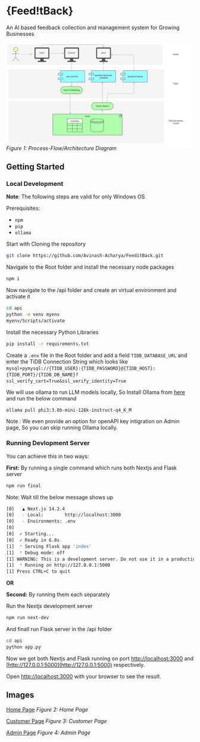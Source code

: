 # {Feed!tBack}

An AI based feedback collection and management system for Growing Businesses

![Process-Flow/Architecture Diagram](TiDB_FeedItBack.jpg)
_Figure 1: Process-Flow/Architecture Diagram_

## Getting Started

### Local Development

**Note**: The following steps are valid for only Windows OS

Prerequisites:

- `npm`
- `pip`
- `ollama`

Start with Cloning the repository

```bash
git clone https://github.com/Avinash-Acharya/FeeditBack.git
```

Navigate to the Root folder and install the necessary node packages

```bash
npm i
```

Now navigate to the /api folder and create an virtual environment and activate it

```bash
cd api
python -m venv myenv
myenv/Scripts/activate
```

Install the necessary Python Libraries

```bash
pip install -r requirements.txt
```

Create a `.env` file in the Root folder and add a field `TIDB_DATABASE_URL` and enter the TiDB Connection String which looks like `mysql+pymysql://{TIDB_USER}:{TIDB_PASSWORD}@{TIDB_HOST}:{TIDB_PORT}/{TIDB_DB_NAME}?ssl_verify_cert=True&ssl_verify_identity=True`

We will use ollama to run LLM models locally, So Install Ollama from [here](https://ollama.com/) and run the below command

```bash
ollama pull phi3:3.8b-mini-128k-instruct-q4_K_M
```

Note : We even provide an option for openAPI key intigration on Admin page, So you can skip running Ollama locally.

### Running Devlopment Server

You can achieve this in two ways:

**First:**
By running a single command which runs both Nextjs and Flask server

```bash
npm run final
```

Note: Wait till the below message shows up

```bash
[0]   ▲ Next.js 14.2.4
[0]   - Local:        http://localhost:3000
[0]   - Environments: .env
[0]
[0]  ✓ Starting...
[0]  ✓ Ready in 6.8s
[1]  * Serving Flask app 'index'
[1]  * Debug mode: off
[1] WARNING: This is a development server. Do not use it in a production deployment. Use a production WSGI server instead.
[1]  * Running on http://127.0.0.1:5000
[1] Press CTRL+C to quit
```

**OR**

**Second:**
By running them each separately

Run the Nextjs development server

```bash
npm run next-dev
```

And finall run Flask server in the /api folder

```bash
cd api
python app.py
```

Now we got both Nextjs and Flask running on port [http://localhost:3000](http://localhost:3000) and [http://127.0.0.1:5000](http://127.0.0.1:5000) respectively.

Open [http://localhost:3000](http://localhost:3000) with your browser to see the result.

## Images

[Home Page](home.jpg)
_Figure 2: Home Page_

[Customer Page](customer.jpg)
_Figure 3: Customer Page_

[Admin Page](admin.gif)
_Figure 4: Admin Page_
